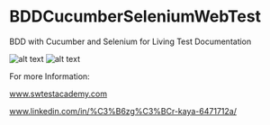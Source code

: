 # BDDCucumberSeleniumWebTest
BDD with Cucumber and Selenium for Living Test Documentation

![alt text](https://github.com/ozgurkayaist/BDDCucumberSeleniumWebTest/blob/master/bdd1.png)
![alt text](https://github.com/ozgurkayaist/BDDCucumberSeleniumWebTest/blob/master/bdd3.png)

For more Information:

www.swtestacademy.com

www.linkedin.com/in/%C3%B6zg%C3%BCr-kaya-6471712a/
